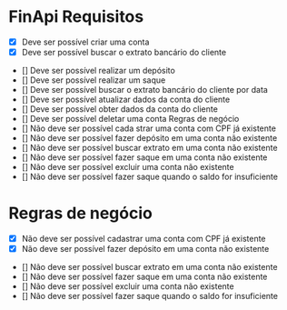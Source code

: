 # FinApi Requisitos

- [x] Deve ser possível criar uma conta  
- [x] Deve ser possível buscar o extrato bancário do cliente  
- [] Deve ser possível realizar um depósito  
- [] Deve ser possível realizar um saque  
- [] Deve ser possível buscar o extrato bancário do cliente por data  
- [] Deve ser possível atualizar dados da conta do cliente  
- [] Deve ser possível obter dados da conta do cliente  
- [] Deve ser possível deletar uma conta Regras de negócio  
- [] Não deve ser possível cada  strar uma conta com CPF já existente   
- [] Não deve ser possível fazer depósito em uma conta não existente   
- [] Não deve ser possível buscar extrato em uma conta não existente  
- [] Não deve ser possível fazer saque em uma conta não existente  
- [] Não deve ser possível excluir uma conta não existente  
- [] Não deve ser possível fazer saque quando o saldo for insuficiente  

#  

# Regras de negócio  
- [x]  Não deve ser possível cadastrar uma conta com CPF já existente  
- [x]  Não deve ser possível fazer depósito em uma conta não existente  
- []  Não deve ser possível buscar extrato em uma conta não existente  
- []  Não deve ser possível fazer saque em uma conta não existente  
- []  Não deve ser possível excluir uma conta não existente  
- []  Não deve ser possível fazer saque quando o saldo for insuficiente  